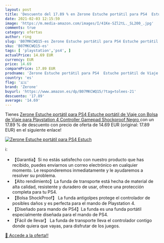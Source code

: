 ```yaml
---
layout: post
title: 'Descuento del 17.89 % en Zerone Estuche portátil para PS4  Estuch'
date: 2021-02-03 12:15:59
image: 'https://m.media-amazon.com/images/I/41Ke-SZl2tL._SL200_.jpg'
comments: true
category: ofertas
author: ring
slug: 'B07MKCWQ15-es Zerone Estuche portátil para PS4 Estuche portátil de Viaje...'
sku: 'B07MKCWQ15-es'
tags: [ 'playstation','ps4', ]
actualPrice: 14.69 EUR
currency: EUR
price: 14.69
comparePrice: 17.89 EUR
prodname: 'Zerone Estuche portátil para PS4  Estuche portátil de Viaje con Bolsa de Viaje para Playstation 4 Controller Gamepad  Shockproof  Negro '
country: 'es'
flag: '🇪🇸'
brand: 'Zerone'
buyurl: 'https://www.amazon.es/dp/B07MKCWQ15/?tag=tolees-21'
descuento: '17.89'
average: '14.69'
---
```


Tienes [Zerone Estuche portátil para PS4  Estuche portátil de Viaje con Bolsa de Viaje para Playstation 4 Controller Gamepad  Shockproof  Negro ](https://www.amazon.es/dp/B07MKCWQ15/?tag=tolees-21) con un 17.89 % de descuento con precio de oferta de 14.69 EUR (original: 17.89 EUR) en el siguiente enlace!

[![Zerone Estuche portátil para PS4  Estuch](https://m.media-amazon.com/images/I/41Ke-SZl2tL._SL200_.jpg)](https://www.amazon.es/dp/B07MKCWQ15/?tag=tolees-21)

ℹ️:

- 【Garantía】Si no estás satisfecho con nuestro producto que has recibido, puedes enviarnos un correo electrónico en cualquier momento. Le responderemos inmediatamente y le ayudaremos a resolver su problema.
- 【Alto rendimiento】La funda de transporte está hecha de material de alta calidad, resistente y duradero de usar, ofrece una protección completa para tu PS4.
- 【Bolsa ShockProof】 La funda antigolpes protege el controlador de posibles daños y es perfecta para el mando de Playstation 4.
- 【Diseñado para mando de PS4】La funda es una funda portátil especialmente diseñada para el mando de PS4.
- 【Fácil de llevar】 La funda de transporte lleva el controlador contigo donde quiera que vayas, para disfrutar de los juegos.

[🛒 Accede a la oferta!!](https://www.amazon.es/dp/B07MKCWQ15/?tag=tolees-21)
